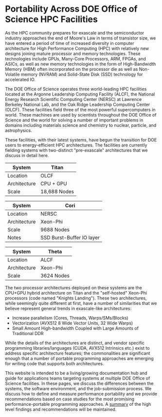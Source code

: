 # Portability Across DOE Office of Science HPC Facilities

As the HPC community prepares for exascale and the semiconductor
industry approaches the end of Moore's Law in terms of transistor
size, we have entered a period of time of increased diversity in
computer architecture for High Performance Computing (HPC) with
relatively new designs joining mature processor and memory
technologies. These technologies include GPUs, Many-Core Processors,
ARM, FPGAs, and ASICs, as well as new memory technologies in the form
of High-Bandwidth Memory (HBM) often incorporated on the processor die
as well as Non-Volatile memory (NVRAM) and Solid-State Disk (SSD)
technology for accelerated IO.

The DOE Office of Science operates three world-leading HPC facilities
located at the Argonne Leadership Computing Facility (ALCF), the
National Energy Research Scientific Computing Center (NERSC) at
Lawrence Berkeley National Lab, and the Oak Ridge Leadership Computing
Center (OLCF). These facilities field three of the most powerful
supercomputers in world. These machines are used by scientists
throughout the DOE Office of Science and the world for solving a
number of important problems in domains including materials science
and chemistry to nuclear, particle, and astrophysics.

These facilities, with their latest systems, have begun the transition
for DOE users to energy-efficient HPC architectures. The facilities
are currently fielding systems with two-distinct "pre-exascale"
architectures that we discuss in detail here.

| System   | Titan    |
|----------|----------|
| Location | OLCF     |
| Architecture | CPU + GPU |
| Scale | 18,688 Nodes |

| System   | Cori    |
|----------|----------|
| Location | NERSC     |
| Architecture | Xeon-Phi |
| Scale | 9688 Nodes |
| Notes | SSD Burst-Buffer IO layer |

| System   | Theta    |
|----------|----------|
| Location | ALCF     |
| Architecture | Xeon-Phi |
| Scale | 3624 Nodes |

The two processor architectures deployed on these systems are the
CPU+GPU hybrid architecture on Titan and the "self-hosted" Xeon-Phi
processors (code named "Knights Landing"). These two architectures,
while seemingly quite different at first, have a number of
similarities that we believe represent general trends in exascale-like
architectures:

* Increase parallelism (Cores, Threads, Warps/SMs/Blocks)
* Vectorization (AVX512 8 Wide Vector Units, 32 Wide Warps)
* Small Amount High-bandwidth Coupled with Large Amounts of
  Traditional DDR

While the details of the architectures are distinct, and vendor
specific programming libraries/languages (CUDA, AVX512 Intrinsics
etc.) exist to address specific architecture features; the
commonalities are significant enough that a number of portable
programming approaches are emerging for writing code that supports
both architectures.

This website is intended to be a living/growing documentation hub and
guide for applications teams targeting systems at multiple DOE Office
of Science facilities. In these pages, we discuss the differences
between the systems, the software environment, and the job-submission
process. We discuss how to define and measure performance portability
and we provide recommendations based on case studies for the most
promising performance-portable programming
approaches. A
[summary](http://performanceportability.org/perfport/summary/) of the
high level findings and recommendations will be maintained.

